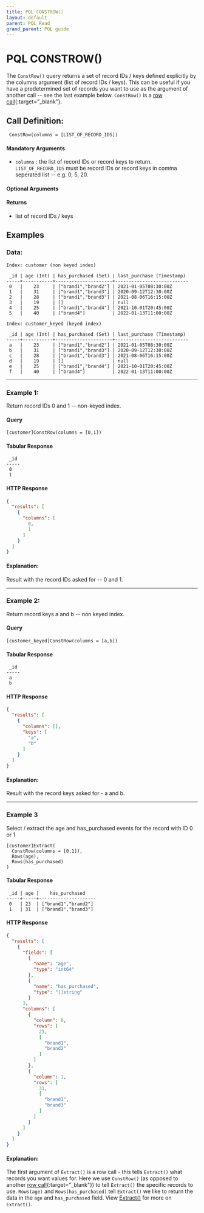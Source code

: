 ```yaml
---
title: PQL CONSTROW()
layout: default
parent: PQL Read
grand_parent: PQL guide
---
```


# PQL CONSTROW()

The `ConstRow()` query returns a set of record IDs / keys defined explicitly by the columns argument (list of record IDs / keys). This can be useful if you have a predetermined set of records you want to use as the argument of another call -- see the last example below. `ConstRow()` is a [row call](/pql-guide/pql-introduction#row-calls){:target="_blank"}.

## Call Definition:

```pql
 ConstRow(columns = [LIST_OF_RECORD_IDS])
```
#### Mandatory Arguments
 - `columns` : the list of record IDs or record keys to return. `LIST_OF_RECORD_IDS` must be record IDs or record keys in comma seperated list -- e.g. 0, 5, 20.

#### Optional Arguments
#### Returns
- list of record IDs / keys

## Examples

### Data:

```
Index: customer (non keyed index)

 _id | age (Int) | has_purchased (Set) | last_purchase (Timestamp)
-----+-----------+---------------------+---------------------------
 0   |    23     | ["brand1","brand2"] | 2021-01-05T08:30:00Z
 1   |    31     | ["brand1","brand3"] | 2020-09-12T12:30:00Z
 2   |    28     | ["brand1","brand3"] | 2021-08-06T16:15:00Z
 3   |    19     | []                  | null
 4   |    25     | ["brand1","brand4"] | 2021-10-01T20:45:00Z
 5   |    40     | ["brand4"]          | 2022-01-13T11:00:00Z

Index: customer_keyed (keyed index)

 _id | age (Int) | has_purchased (Set) | last_purchase (Timestamp)
-----+-----------+---------------------+---------------------------
 a   |    23     | ["brand1","brand2"] | 2021-01-05T08:30:00Z
 b   |    31     | ["brand1","brand3"] | 2020-09-12T12:30:00Z
 c   |    28     | ["brand1","brand3"] | 2021-08-06T16:15:00Z
 d   |    19     | []                  | null
 e   |    25     | ["brand1","brand4"] | 2021-10-01T20:45:00Z
 f   |    40     | ["brand4"]          | 2022-01-13T11:00:00Z
```
-----------------------------------------------------------------------
### Example 1:
Return record IDs 0 and 1 -- non-keyed index.

#### Query
```
[customer]ConstRow(columns = [0,1])
```
#### Tabular Response
```
 _id
-----
 0
 1
```
#### HTTP Response
```json
{
  "results": [
    {
      "columns": [
        0,
        1
      ]
    }
  ]
}
```
#### Explanation:
Result with the record IDs asked for -- 0 and 1.

-----------------------------------------------------------------------

### Example 2:
Return record keys a and b -- non keyed index.

#### Query
```
[customer_keyed]ConstRow(columns = [a,b])
```
#### Tabular Response
```
 _id
-----
 a
 b
```
#### HTTP Response
```json
{
  "results": [
    {
      "columns": [],
      "keys": [
        "a",
        "b"
      ]
    }
  ]
}
```
#### Explanation:
Result with the record keys asked for - a and b.

-------------------------------------------------------------------------
### Example 3
Select / extract the age and has_purchased events for the record with ID 0 or 1

```
[customer]Extract(
  ConstRow(columns = [0,1]),
  Rows(age),
  Rows(has_purchased)
)
```
#### Tabular Response
```
 _id | age |    has_purchased
-----+-----+---------------------
 0   | 23  | ["brand1","brand2"]
 1   | 31  | ["brand1","brand3"]
```

#### HTTP Response
```json
{
  "results": [
    {
      "fields": [
        {
          "name": "age",
          "type": "int64"
        },
        {
          "name": "has_purchased",
          "type": "[]string"
        }
      ],
      "columns": [
        {
          "column": 0,
          "rows": [
            23,
            [
              "brand1",
              "brand2"
            ]
          ]
        },
        {
          "column": 1,
          "rows": [
            31,
            [
              "brand1",
              "brand3"
            ]
          ]
        }
      ]
    }
  ]
}
```

#### Explanation:
The first argument of `Extract()` is a row call - this tells `Extract()` what records you want values for. Here we use `ConstRow()` (as opposed to another [row call](/pql-guide/pql-introduction#row-calls){:target="_blank"}) to tell `Extract()` the specific records to use. `Rows(age)` and `Rows(has_purchased)` tell `Extract()` we like to return the data in the `age` and `has_purchased` field. View [Extract()](/pql-guide/read/extract) for more on `Extract()`.
